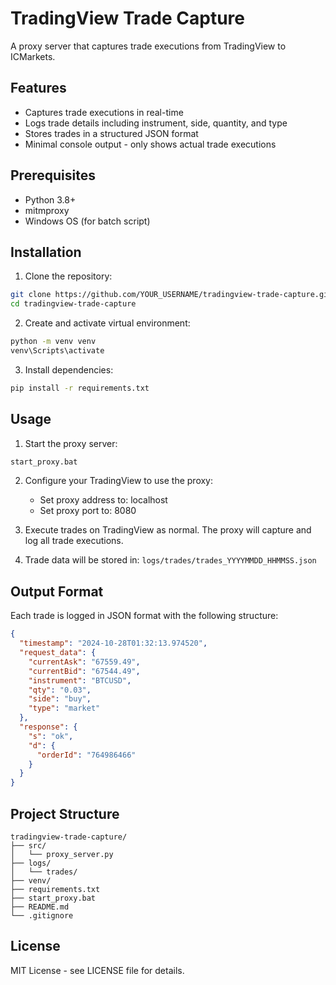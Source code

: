 # TradingView Trade Capture

A proxy server that captures trade executions from TradingView to ICMarkets.

## Features

- Captures trade executions in real-time
- Logs trade details including instrument, side, quantity, and type
- Stores trades in a structured JSON format
- Minimal console output - only shows actual trade executions

## Prerequisites

- Python 3.8+
- mitmproxy
- Windows OS (for batch script)

## Installation

1. Clone the repository:
```bash
git clone https://github.com/YOUR_USERNAME/tradingview-trade-capture.git
cd tradingview-trade-capture
```

2. Create and activate virtual environment:
```bash
python -m venv venv
venv\Scripts\activate
```

3. Install dependencies:
```bash
pip install -r requirements.txt
```

## Usage

1. Start the proxy server:
```bash
start_proxy.bat
```

2. Configure your TradingView to use the proxy:
   - Set proxy address to: localhost
   - Set proxy port to: 8080

3. Execute trades on TradingView as normal. The proxy will capture and log all trade executions.

4. Trade data will be stored in: `logs/trades/trades_YYYYMMDD_HHMMSS.json`

## Output Format

Each trade is logged in JSON format with the following structure:
```json
{
  "timestamp": "2024-10-28T01:32:13.974520",
  "request_data": {
    "currentAsk": "67559.49",
    "currentBid": "67544.49",
    "instrument": "BTCUSD",
    "qty": "0.03",
    "side": "buy",
    "type": "market"
  },
  "response": {
    "s": "ok",
    "d": {
      "orderId": "764986466"
    }
  }
}
```

## Project Structure
```
tradingview-trade-capture/
├── src/
│   └── proxy_server.py
├── logs/
│   └── trades/
├── venv/
├── requirements.txt
├── start_proxy.bat
├── README.md
└── .gitignore
```

## License

MIT License - see LICENSE file for details.